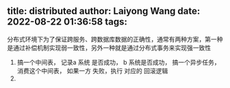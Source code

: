 title: distributed
author: Laiyong Wang
date: 2022-08-22 01:36:58
tags:
---
分布式环境下为了保证跨服务、跨数据库数据的正确性，通常有两种方案，第一种是通过补偿机制实现弱一致性，另外一种就是通过分布式事务来实现强一致性

1. 搞一个中间表， 记录a 系统  是否成功， b 系统是否成功，      搞一个异步任务，消费这个中间表， 如果一方 失败，执行 对应的  回滚逻辑
2.